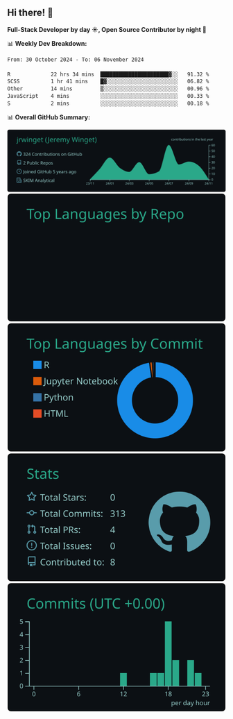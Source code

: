 ## Hi there! 👋

**Full-Stack Developer by day ☀️, Open Source Contributor by night 🌙**

📊 **Weekly Dev Breakdown:**
<!--START_SECTION:waka-->

```txt
From: 30 October 2024 - To: 06 November 2024

R             22 hrs 34 mins  ██████████████████████▓░░   91.32 %
SCSS          1 hr 41 mins    █▓░░░░░░░░░░░░░░░░░░░░░░░   06.82 %
Other         14 mins         ▒░░░░░░░░░░░░░░░░░░░░░░░░   00.96 %
JavaScript    4 mins          ░░░░░░░░░░░░░░░░░░░░░░░░░   00.33 %
S             2 mins          ░░░░░░░░░░░░░░░░░░░░░░░░░   00.18 %
```

<!--END_SECTION:waka-->

📊 **Overall GitHub Summary:**

[![](https://raw.githubusercontent.com/jrwinget/jrwinget/main/profile-summary-card-output/gotham/0-profile-details.svg)](https://github.com/vn7n24fzkq/github-profile-summary-cards)
[![](https://raw.githubusercontent.com/jrwinget/jrwinget/main/profile-summary-card-output/gotham/1-repos-per-language.svg)](https://github.com/vn7n24fzkq/github-profile-summary-cards) [![](https://raw.githubusercontent.com/jrwinget/jrwinget/main/profile-summary-card-output/gotham/2-most-commit-language.svg)](https://github.com/vn7n24fzkq/github-profile-summary-cards)
[![](https://raw.githubusercontent.com/jrwinget/jrwinget/main/profile-summary-card-output/gotham/3-stats.svg)](https://github.com/vn7n24fzkq/github-profile-summary-cards) [![](https://raw.githubusercontent.com/jrwinget/jrwinget/main/profile-summary-card-output/gotham/4-productive-time.svg)](https://github.com/vn7n24fzkq/github-profile-summary-cards)
